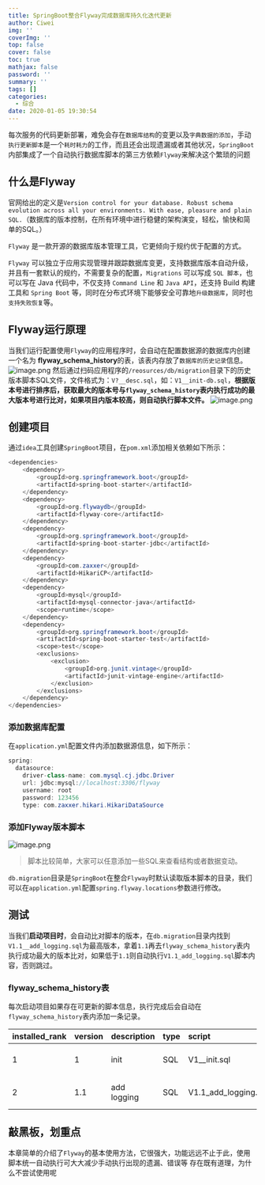 ```yaml
---
title: SpringBoot整合Flyway完成数据库持久化迭代更新
author: Ciwei
img: ''
coverImg: ''
top: false
cover: false
toc: true
mathjax: false
password: ''
summary: ''
tags: []
categories:
  - 综合
date: 2020-01-05 19:30:54
---
```


每次服务的代码更新部署，难免会存在`数据库结构`的变更以及`字典数据的添加`，手动`执行更新脚本`是一个`耗时耗力`的工作，而且还会出现遗漏或者其他状况，`SpringBoot`内部集成了一个自动执行数据库脚本的第三方依赖`Flyway`来解决这个繁琐的问题

<!--more-->

## 什么是Flyway

官网给出的定义是`Version control for your database. Robust schema evolution across all your environments. With ease, pleasure and plain SQL.`（数据库的版本控制，在所有环境中进行稳健的架构演变，轻松，愉快和简单的SQL。）

`Flyway` 是一款开源的数据库版本管理工具，它更倾向于规约优于配置的方式。

`Flyway` 可以独立于应用实现管理并跟踪数据库变更，支持数据库版本自动升级，并且有一套默认的规约，不需要复杂的配置，`Migrations` 可以写成 `SQL 脚本`，也可以写在 Java 代码中，不仅支持 `Command Line` 和 `Java API`，还支持 Build 构建工具和 `Spring Boot` 等，同时在分布式环境下能够安全可靠地`升级数据库`，同时也`支持失败恢复`等。

## Flyway运行原理

当我们运行配置使用`Flyway`的应用程序时，会自动在配置数据源的数据库内创建一个名为
**flyway_schema_history**的表，该表内存放了`数据库的历史记录`信息。
![image.png](/images/2020/01/05/be44db20-2fae-11ea-a9cb-bb9279b30331.png)
然后通过扫码应用程序的`/reosurces/db/migration`目录下的历史版本脚本SQL文件，文件格式为：`V?__desc.sql`，如：`V1__init-db.sql`，**根据版本号进行排序后，获取最大的版本号与`flyway_schema_history`表内执行成功的最大版本号进行比对，如果项目内版本较高，则自动执行脚本文件。**
![image.png](/images/2020/01/05/c1d072e0-2fae-11ea-a9cb-bb9279b30331.png)

## 创建项目

通过`idea`工具创建`SpringBoot`项目，在`pom.xml`添加相关依赖如下所示：

```java
<dependencies>
    <dependency>
        <groupId>org.springframework.boot</groupId>
        <artifactId>spring-boot-starter</artifactId>
    </dependency>
    <dependency>
        <groupId>org.flywaydb</groupId>
        <artifactId>flyway-core</artifactId>
    </dependency>
    <dependency>
        <groupId>org.springframework.boot</groupId>
        <artifactId>spring-boot-starter-jdbc</artifactId>
    </dependency>
    <dependency>
        <groupId>com.zaxxer</groupId>
        <artifactId>HikariCP</artifactId>
    </dependency>
    <dependency>
        <groupId>mysql</groupId>
        <artifactId>mysql-connector-java</artifactId>
        <scope>runtime</scope>
    </dependency>
    <dependency>
        <groupId>org.springframework.boot</groupId>
        <artifactId>spring-boot-starter-test</artifactId>
        <scope>test</scope>
        <exclusions>
            <exclusion>
                <groupId>org.junit.vintage</groupId>
                <artifactId>junit-vintage-engine</artifactId>
            </exclusion>
        </exclusions>
    </dependency>
</dependencies>
```

### 添加数据库配置

在`application.yml`配置文件内添加数据源信息，如下所示：

```java
spring:
  datasource:
    driver-class-name: com.mysql.cj.jdbc.Driver
    url: jdbc:mysql://localhost:3306/flyway
    username: root
    password: 123456
    type: com.zaxxer.hikari.HikariDataSource
```

### 添加Flyway版本脚本

![image.png](/images/2020/01/05/cb8ecd90-2fae-11ea-a9cb-bb9279b30331.png)

> 脚本比较简单，大家可以任意添加一些SQL来查看结构或者数据变动。

`db.migration`目录是`SpringBoot`在整合`Flyway`时默认读取版本脚本的目录，我们可以在`application.yml`配置`spring.flyway.locations`参数进行修改。

## 测试

当我们**启动项目时**，会自动比对脚本的版本，在`db.migration`目录内找到`V1.1__add_logging.sql`为最高版本，拿着`1.1`再去`flyway_schema_history`表内执行成功最大的版本比对，如果低于`1.1`则自动执行`V1.1_add_logging.sql`脚本内容，否则跳过。

### flyway_schema_history表

每次启动项目如果存在可更新的脚本信息，执行完成后会自动在`flyway_schema_history`表内添加一条记录。

| installed_rank | version | description | type | script               | checksum   | installed_by | installed_on        | execute_time | success |
| :------------- | :------ | :---------- | :--- | :------------------- | :--------- | :----------- | :------------------ | :----------- | :------ |
| 1              | 1       | init        | SQL  | V1__init.sql         | 2034194600 | root         | 2019-10-23 21:44:36 | 17           | 1       |
| 2              | 1.1     | add logging | SQL  | V1.1_add_logging.sql | 1859098444 | root         | 2019-10-23 21:46:50 | 54           | 1       |

## 敲黑板，划重点

本章简单的介绍了`Flyway`的基本使用方法，它很强大，功能远远不止于此，使用脚本统一自动执行可大大减少手动执行出现的遗漏、错误等
存在既有道理，为什么不尝试使用呢